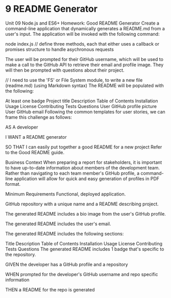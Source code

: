 # 9 README Generator

Unit 09 Node.js and ES6+ Homework: Good README Generator
Create a command-line application that dynamically generates a README.md from a user's input. The application will be invoked with the following command:

node index.js
// define three methods, each that either uses a callback or promises structure to handle asychronous requests

The user will be prompted for their GitHub username, which will be used to make a call to the GitHub API to retrieve their email and profile image. They will then be prompted with questions about their project.

// I need to use the 'FS' or File System module, to write a new file (readme.md) (using Markdown syntax) The README will be populated with the following:

At least one badge
Project title
Description
Table of Contents
Installation
Usage
License
Contributing
Tests
Questions
User GitHub profile picture
User GitHub email
Following the common templates for user stories, we can frame this challenge as follows:

AS A developer

I WANT a README generator

SO THAT I can easily put together a good README for a new project
Refer to the Good README guide.

Business Context
When preparing a report for stakeholders, it is important to have up-to-date information about members of the development team. Rather than navigating to each team member's GitHub profile, a command-line application will allow for quick and easy generation of profiles in PDF format.

Minimum Requirements
Functional, deployed application.

GitHub repository with a unique name and a README describing project.

The generated README includes a bio image from the user's GitHub profile.

The generated README includes the user's email.

The generated README includes the following sections:

Title
Description
Table of Contents
Installation
Usage
License
Contributing
Tests
Questions
The generated README includes 1 badge that's specific to the repository.

GIVEN the developer has a GitHub profile and a repository

WHEN prompted for the developer's GitHub username and repo specific information

THEN a README for the repo is generated
